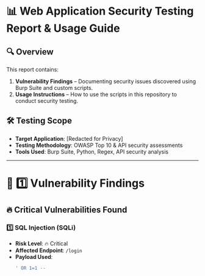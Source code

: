 # 📊 Web Application Security Testing Report & Usage Guide

## 🔍 Overview
This report contains:
1. **Vulnerability Findings** – Documenting security issues discovered using Burp Suite and custom scripts.
2. **Usage Instructions** – How to use the scripts in this repository to conduct security testing.

## 🛠 Testing Scope
- **Target Application**: [Redacted for Privacy]
- **Testing Methodology**: OWASP Top 10 & API security assessments
- **Tools Used**: Burp Suite, Python, Regex, API security analysis

---

# 🔴 1️⃣ Vulnerability Findings

## 🔥 Critical Vulnerabilities Found
### **1️⃣ SQL Injection (SQLi)**
- **Risk Level**: 🔥 Critical  
- **Affected Endpoint**: `/login`
- **Payload Used**:
  ```sql
  ' OR 1=1 -- 

